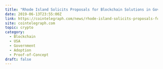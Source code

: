 ```yaml
---
title: "Rhode Island Solicits Proposals for Blockchain Solutions in Government"
date: 2019-06-13T23:55:00Z
link: https://cointelegraph.com/news/rhode-island-solicits-proposals-for-blockchain-solutions-in-government?utm_medium=RSS&utm_source=hune
site: cointelegraph.com
topic: crypto
category:
  - Blockchain
  - USA
  - Government
  - Adoption
  - Proof-of-Concept
draft: false
---
```

